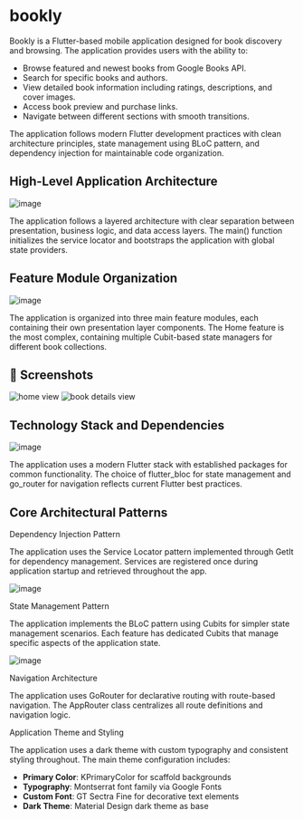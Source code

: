 # bookly

Bookly is a Flutter-based mobile application designed for book discovery and browsing. The application provides users with the ability to:

- Browse featured and newest books from Google Books API.
- Search for specific books and authors.
- View detailed book information including ratings, descriptions, and cover images.
- Access book preview and purchase links.
- Navigate between different sections with smooth transitions.
  
The application follows modern Flutter development practices with clean architecture principles, state management using BLoC pattern, and dependency injection for maintainable code organization.


## High-Level Application Architecture
![image](https://github.com/user-attachments/assets/d022ccae-a709-4249-bfc9-75eb38099456)

The application follows a layered architecture with clear separation between presentation, business logic, and data access layers. The main() function initializes the service locator and bootstraps the application with global state providers.


## Feature Module Organization
![image](https://github.com/user-attachments/assets/d8967635-40d8-4e60-a73e-70680db065dc)

The application is organized into three main feature modules, each containing their own presentation layer components. The Home feature is the most complex, containing multiple Cubit-based state managers for different book collections.


## 📱 Screenshots
![home view](https://github.com/user-attachments/assets/62a5e8fc-9f09-4139-bbd3-3cfee5adc8e7)
![book details view](https://github.com/user-attachments/assets/7bd84b19-7f8a-4420-9bf9-e7007976c9e3)


## Technology Stack and Dependencies
![image](https://github.com/user-attachments/assets/e6f0c253-d4fb-4ad2-a972-dd94e66fef3d)

The application uses a modern Flutter stack with established packages for common functionality. The choice of flutter_bloc for state management and go_router for navigation reflects current Flutter best practices.


## Core Architectural Patterns
 Dependency Injection Pattern

The application uses the Service Locator pattern implemented through GetIt for dependency management. Services are registered once during application startup and retrieved throughout the app.

![image](https://github.com/user-attachments/assets/1db78045-530e-4355-afdb-9aa57f586953)

State Management Pattern

The application implements the BLoC pattern using Cubits for simpler state management scenarios. Each feature has dedicated Cubits that manage specific aspects of the application state.

![image](https://github.com/user-attachments/assets/2fecb024-1a02-40ad-99c5-a9cc4c20a99c)

Navigation Architecture

The application uses GoRouter for declarative routing with route-based navigation. The AppRouter class centralizes all route definitions and navigation logic.

Application Theme and Styling

The application uses a dark theme with custom typography and consistent styling throughout. The main theme configuration includes:

- **Primary Color**: KPrimaryColor for scaffold backgrounds
- **Typography**: Montserrat font family via Google Fonts
- **Custom Font**: GT Sectra Fine for decorative text elements
- **Dark Theme**: Material Design dark theme as base
